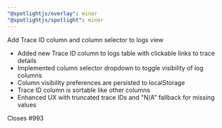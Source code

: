 ```yaml
---
"@spotlightjs/overlay": minor
"@spotlightjs/spotlight": minor
---
```


Add Trace ID column and column selector to logs view

- Added new Trace ID column to logs table with clickable links to trace details
- Implemented column selector dropdown to toggle visibility of log columns
- Column visibility preferences are persisted to localStorage
- Trace ID column is sortable like other columns
- Enhanced UX with truncated trace IDs and "N/A" fallback for missing values

Closes #993
